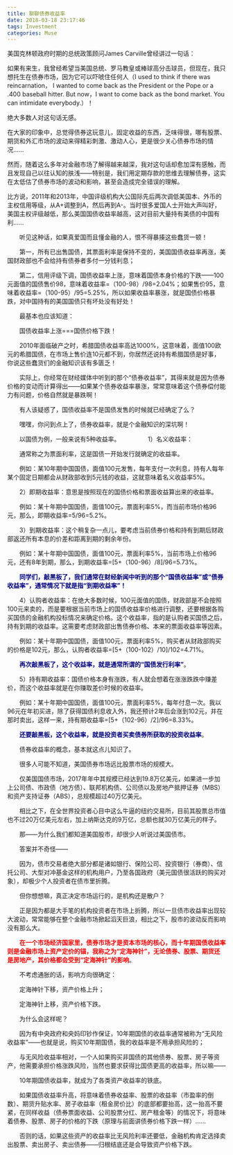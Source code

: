```yaml
---
title: 聊聊债券收益率
date: 2018-03-18 23:17:46
tags: Investment
categories: Muse
---
```


美国克林顿政府时期的总统政策顾问James Carville曾经讲过一句话：

如果有来生，我曾经希望当美国总统、罗马教皇或棒球高分击球员，但现在，我只想托生在债券市场，因为它可以吓唬住任何人（I used to think if there was reincarnation， I wanted to come back as the President or the Pope or a .400 baseball hitter. But now，I want to come back as the bond market. You can intimidate everybody.）！

绝大多数人对这句话无感。

在大家的印象中，总觉得债券这玩意儿，固定收益的东西，乏味得很，哪有股票、期货和外汇市场的波动来得精彩刺激、激动人心，更是很少关心债券市场的情况……

然而，随着这么多年对金融市场了解得越来越深，我对这句话却愈加深有感触，而且发现自己以往认知的肤浅——特别是，我们用定期存款的思维去理解债券，这实在太低估了债券市场的波动和影响，甚至会造成完全错误的理解。

比方说，2011年和2013年，中国评级机构大公国际先后两次调低美国本、外币的主权信用等级，从A+调整到A，然后再到A-。当时很多爱国人士开始大声叫好，美国主权评级越低，那么美国国债收益率越高，这对目前大量持有美债的中国有利……

　　听见这种话，如果真爱国而且懂金融的人，恨不得暴揍这些蠢货一顿！

　　第一，所有已出售国债，其票面利率是保持不变的，美国国债收益率再涨，美国财政部也不会给持有债券者多付一分钱利息；

　　第二，信用评级下调，国债收益率上涨，意味着国债本身价格的下跌——100元面值的国债售价98，意味着收益率=（100-98）/98=2.04%；如果售价95，意味着收益率=（100-95）/95=5.25%，所以如果收益率暴涨，就是国债价格暴跌，对中国持有的美国国债只有坏处没有好处！

　　最基本也应该知道：

　　国债收益率上涨===国债价格下跌！

　　2010年面临破产之时，希腊国债收益率高达1000%，这意味着，面值100欧元的希腊国债，在市场上售价连10元都不到，你居然还说持有希腊国债是好事，你说这些蠢货们的金融知识该有多匮乏！

　　实际上，你经常在财经媒体中听到的那个“债券收益率”，其得来就是因为债券价格的变动而计算得出——如果某个债券收益率暴涨，常常意味着这个债券偿付能力有问题，价格自然就是暴跌啊！

　　有人该疑惑了，国债收益率不是国债发售的时候就已经确定了么？

　　嘿嘿，你问到点上了，债券收益率，就是个金融知识的深坑啊！

　　以国债为例，一般来说有5种收益率。
　　
　　1）名义收益率：

　　通常称之为票面利率，这是国债一开始发行就确定的收益率。

　　例如：某10年期中国国债，面值100元发售，每年支付一次利息，持有人每年某个固定日期都会从财政部收到5元钱的收益，这就意味着名义收益率5%。

　　2）即期收益率：意思是按照现在的国债价格和票面收益算出来的收益率。

　　例如：某十年期中国国债，面值100元，票面利率5%，而当前市场价格96元，那么，即期收益率=5/96=5.2%。

　　3）到期收益率：这个稍复杂一点儿，要考虑当前债券价格和持有到期后财政部返还所有本息的价差和距离到期的剩余年份。

　　例如：某十年期中国国债，面值100元，票面利率5%，当前市场上价格96元，还有8年到期，那么，到期收益率=[5+（100-96）/8]/96=5.73%。

　　<font color=navy>**同学们，敲黑板了，我们通常在财经新闻中听到的那个“国债收益率”或“债券收益率”，通常情况下就是指“到期收益率”！**</font>

　　4）认购者收益率：在绝大多数时候，100元面值的国债，财政部是不会按照100元来卖的，而是要根据当前市场上的国债收益率价格进行调整，还要根据各购买国债的金融机构投标情况来确定价格。这个收益率，指的是认购者买国债之后，持有到期的收益率。这需要考虑财政部出售债券价格、本来的票面收益率等因素。

　　例如：某十年期中国国债，面值100元，票面利率5%，购买者从财政部购买的价格是102元，那么，认购者收益率=[5+（100-102）/10]/102=4.71%。

　　<font color = navy>**再次敲黑板了，这个收益率，就是通常所谓的“国债发行利率”**</font>。

　　5）持有期收益率：国债价格本身有涨跌，有人就会想着在涨涨跌跌中赚差价，而这个收益率就是在你赚取差价时候的收益率。

　　例如：某十年期中国国债，面值100元，票面利率5%，每年付息一次。我以96元在年初买进，除了获得国债利息收入外，我还预计2年后会涨到102元，并在那时卖出，这样一来，持有期收益率=[5+（102-96）/2]/96=8.33%。

　　<font color = navy>**还要敲黑板，这个收益率，就是投资者买卖债券所获取的投资收益率**</font>。

　　债券收益率的概念，基本就这点儿知识了。

　　很多人可能不知道，美国债券市场远比股票市场的规模大。

　　仅美国国债市场，2017年年中其规模已经达到19.8万亿美元，如果进一步加上公司债、市政债（地方债）、联邦机构债、公司债以及房地产抵押证券（MBS）和资产支持证券（ABS），总规模超过40万亿美元。

　　相比之下，在全世界投资者心目中这么牛逼的纽约交易所，目前其股票总市值也不过20万亿美元左右，加上纳斯达克的9万亿，总额也就30万亿美元的样子。

　　那——为什么我们都知道美国股市，却很少人听说过美国债市。

　　答案并不奇怪——

　　因为，债市交易者绝大部分都是诸如银行、保险公司、投资银行（券商）、信托公司、大型对冲基金这样的机构用户，乃至各国政府（美元国债很活跃的购买对象），却极少个人投资者在债市里折腾。

　　但你想想嘛，真正决定市场运行的，是机构还是散户？

　　正是因为都是大手笔的机构投资者在市场上折腾，所以一旦债市收益率出现较大波动，常常能够在整个金融市场掀起滔天巨浪，相比之下，股市的波动反而影响没有那么大。

　　<font color = red>**在一个市场经济国家里，债券市场才是资本市场的核心，而十年期国债收益率则是金融市场上资产定价的锚，我称之为“定海神针”，无论债券、股票、期货还是房地产，其价格都会受到“定海神针”的影响**</font>。

　　不考虑通胀的话，影响方向很确定：

　　定海神针下移，资产价格上升；

　　定海神针上移，资产价格下跌。

　　为什么会这样呢？

　　因为有中央政府和央妈印钞作保证，10年期国债的收益率通常被称为“无风险收益率”——也就是说，购买10年期国债，我的收益率是不用承担风险的；

　　与无风险收益率相对，一个人如果购买非国债的其他债券、股票、房子等资产，他需要承担价格涨跌风险，当然也要求获得比国债更高的收益率，所以嘛——

　　10年期国债收益率，就成为了各类资产收益率的铁底。

　　如果国债收益率升高，将意味着债券收益率、股票的收益率（市盈率的倒数）、期货升贴水率、房子收益率（租金房价比）的底部都要抬高，这一抬高不要紧，在同样收益（债券票面收益、公司股票分红、房产租金等）的情况下，将意味着债券、股票、房子的价格的下跌（原理与前面讲债券价格下跌一样）……

　　否则的话，如果这些资产的收益率比无风险利率还要低，金融机构肯定选择卖出股票、卖出房子、卖出债券——归根结底还是会导致资产价格下跌。
